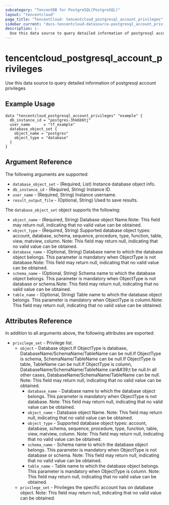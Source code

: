 ```yaml
---
subcategory: "TencentDB for PostgreSQL(PostgreSQL)"
layout: "tencentcloud"
page_title: "TencentCloud: tencentcloud_postgresql_account_privileges"
sidebar_current: "docs-tencentcloud-datasource-postgresql_account_privileges"
description: |-
  Use this data source to query detailed information of postgresql account privileges
---
```


# tencentcloud_postgresql_account_privileges

Use this data source to query detailed information of postgresql account privileges

## Example Usage

```hcl
data "tencentcloud_postgresql_account_privileges" "example" {
  db_instance_id = "postgres-3hk6b6tj"
  user_name      = "tf_example"
  database_object_set {
    object_name = "postgres"
    object_type = "database"
  }
}
```

## Argument Reference

The following arguments are supported:

* `database_object_set` - (Required, List) Instance database object info.
* `db_instance_id` - (Required, String) Instance ID.
* `user_name` - (Required, String) Instance username.
* `result_output_file` - (Optional, String) Used to save results.

The `database_object_set` object supports the following:

* `object_name` - (Required, String) Database object Name.Note: This field may return null, indicating that no valid value can be obtained.
* `object_type` - (Required, String) Supported database object types: account, database, schema, sequence, procedure, type, function, table, view, matview, column. Note: This field may return null, indicating that no valid value can be obtained.
* `database_name` - (Optional, String) Database name to which the database object belongs. This parameter is mandatory when ObjectType is not database.Note: This field may return null, indicating that no valid value can be obtained.
* `schema_name` - (Optional, String) Schema name to which the database object belongs. This parameter is mandatory when ObjectType is not database or schema.Note: This field may return null, indicating that no valid value can be obtained.
* `table_name` - (Optional, String) Table name to which the database object belongs. This parameter is mandatory when ObjectType is column.Note: This field may return null, indicating that no valid value can be obtained.

## Attributes Reference

In addition to all arguments above, the following attributes are exported:

* `privilege_set` - Privilege list.
  * `object` - Database object.If ObjectType is database, DatabaseName/SchemaName/TableName can be null.If ObjectType is schema, SchemaName/TableName can be null.If ObjectType is table, TableName can be null.If ObjectType is column, DatabaseName/SchemaName/TableName can&amp;#39;t be null.In all other cases, DatabaseName/SchemaName/TableName can be null. Note: This field may return null, indicating that no valid value can be obtained.
    * `database_name` - Database name to which the database object belongs. This parameter is mandatory when ObjectType is not database. Note: This field may return null, indicating that no valid value can be obtained.
    * `object_name` - Database object Name. Note: This field may return null, indicating that no valid value can be obtained.
    * `object_type` - Supported database object types: account, database, schema, sequence, procedure, type, function, table, view, matview, column. Note: This field may return null, indicating that no valid value can be obtained.
    * `schema_name` - Schema name to which the database object belongs. This parameter is mandatory when ObjectType is not database or schema. Note: This field may return null, indicating that no valid value can be obtained.
    * `table_name` - Table name to which the database object belongs. This parameter is mandatory when ObjectType is column. Note: This field may return null, indicating that no valid value can be obtained.
  * `privilege_set` - Privileges the specific account has on database object. Note: This field may return null, indicating that no valid value can be obtained.



